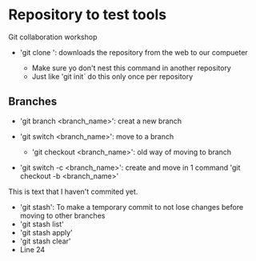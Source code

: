 # Repository to test tools 

Git collaboration workshop

- 'git clone <URL>': downloads the repository from the web to our compueter
	- Make sure yo don't nest this command in another repository
	- Just like 'git init´ do this only once per repository

## Branches

- 'git branch <branch_name>': creat a new branch
- 'git switch <branch_name>': move to a branch
	- 'git checkout <branch_name>': old way of moving to branch

- 'git switch -c <branch_name>': create and move in 1 command
	'git checkout -b <branch_name>'

This is text that I haven't commited yet.

- 'git stash': To make a temporary commit to not lose changes before moving to other branches
- 'git stash list'
- 'git stash apply'
- 'git stash clear'
- Line 24
